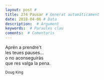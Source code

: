 ```yaml
---
layout: post #
title: 274 Pausar # Generat automàticament
date: 2018-04-06 # Data
description:  # Argument
keywords:  # Paraules clau
coments:  # Comentaris
---
```


Aprén a prendre't <br />
les teues pauses... <br />
o no aconseguiràs <br />
que res valga la pena. <br />

<small>Doug King</small>

